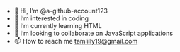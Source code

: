 - 👋 Hi, I’m @a-github-account123
- 👀 I’m interested in coding
- 🌱 I’m currently learning HTML
- 💞️ I’m looking to collaborate on JavaScript applications
- 📫 How to reach me tamlilly19@gmail.com

<!---
a-github-account123/a-github-account123 is a ✨ special ✨ repository because its `README.md` (this file) appears on your GitHub profile.
You can click the Preview link to take a look at your changes.
--->
